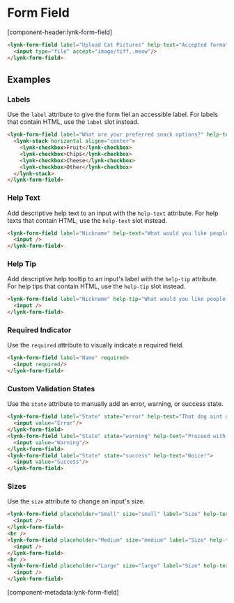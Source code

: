 # Form Field

[component-header:lynk-form-field]

```html preview
<lynk-form-field label="Upload Cat Pictures" help-text="Accepted formats are .tiff and .meow" help-tip="Lolz cats.">
  <input type="file" accept="image/tiff,.meow"/>
</lynk-form-field>
```

## Examples

### Labels

Use the `label` attribute to give the form fiel an accessible label. For labels that contain HTML, use the `label` slot instead.

```html preview
<lynk-form-field label="What are your preferred snack options?" help-text="Choose all that apply">
  <lynk-stack horizontal aligne="center">
    <lynk-checkbox>Fruit</lynk-checkbox>
    <lynk-checkbox>Chips</lynk-checkbox>
    <lynk-checkbox>Cheese</lynk-checkbox>
    <lynk-checkbox>Other</lynk-checkbox>
  </lynk-stack>
</lynk-form-field>
```

### Help Text

Add descriptive help text to an input with the `help-text` attribute. For help texts that contain HTML, use the `help-text` slot instead.

```html preview
<lynk-form-field label="Nickname" help-text="What would you like people to call you?">
  <input />
</lynk-form-field>
```

### Help Tip

Add descriptive help tooltip to an input's label with the `help-tip` attribute. For help tips that contain HTML, use the `help-tip` slot instead.

```html preview
<lynk-form-field label="Nickname" help-tip="What would you like people to call you?">
  <input />
</lynk-form-field>
```

### Required Indicator

Use the `required` attribute to visually indicate a required field.

```html preview
<lynk-form-field label="Name" required>
  <input required/>
</lynk-form-field>
```

### Custom Validation States

Use the `state` attribute to manually add an error, warning, or success state.

```html preview
<lynk-form-field label="State" state="error" help-text="That dog aint gonna hunt!">
  <input value="Error"/>
</lynk-form-field>
<lynk-form-field label="State" state="warning" help-text="Proceed with caution...">
  <input value="Warning"/>
</lynk-form-field>
<lynk-form-field label="State" state="success" help-text="Noice!">
  <input value="Success"/>
</lynk-form-field>
```

### Sizes

Use the `size` attribute to change an input's size.

```html preview
<lynk-form-field placeholder="Small" size="small" label="Size" help-text="Small">
  <input />
</lynk-form-field>
<br />
<lynk-form-field placeholder="Medium" size="medium" label="Size" help-text="Medium">
  <input />
</lynk-form-field>
<br />
<lynk-form-field placeholder="Large" size="large" label="Size" help-text="Large">
  <input />
</lynk-form-field>
```

[component-metadata:lynk-form-field]
